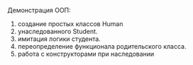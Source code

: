 Демонстрация ООП: 
1. создание простых классов Human 
2. унаследованного Student. 
3. имитация логики студента. 
4. переопределение функционала родительского класса. 
5. работа с конструкторами при наследовании
